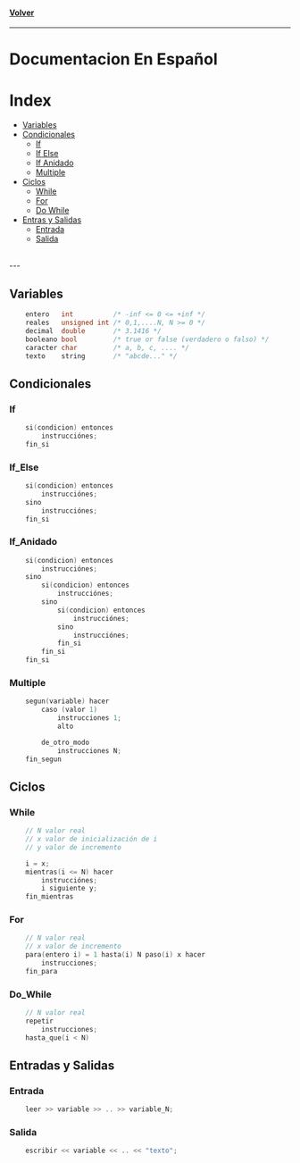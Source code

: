 #### [Volver](README.md)
---
# Documentacion En Español

# Index
-   [Variables](#variables)
-   [Condicionales](#Condicionales)
    -   [If](#If)
    -   [If Else](#If_Else)
    -   [If Anidado](#If_Anidado)
    -   [Multiple](#Multiple)
-   [Ciclos]()
    -   [While](#While)
    -   [For](#For)
    -   [Do While](#Do_While)
-   [Entras y Salidas]()
    -   [Entrada](#Entrada)
    -   [Salida](#Salida)
<br>
---
<br>

## Variables

```c++
    entero   int		  /* -inf <= 0 <= +inf */
	reales   unsigned int /* 0,1,....N, N >= 0 */
	decimal  double		  /* 3.1416 */
	booleano bool		  /* true or false (verdadero o falso) */
	caracter char		  /* a, b, c, .... */
	texto    string       /* "abcde..." */
```

## Condicionales

### If

```c++
    si(condicion) entonces
		instrucciónes;	
	fin_si
```

### If_Else

```c++
    si(condicion) entonces
        instrucciónes;
    sino
        instrucciónes;	
    fin_si
```

### If_Anidado

```c++
    si(condicion) entonces
        instrucciónes;
    sino 
        si(condicion) entonces
            instrucciónes;
        sino
            si(condicion) entonces
                instrucciónes;
            sino
                instrucciónes;	
            fin_si
        fin_si
    fin_si
```

### Multiple

```c++
    segun(variable) hacer
		caso (valor 1)
			instrucciones 1;
			alto

		de_otro_modo
			instrucciones N;
	fin_segun
```

## Ciclos

### While

```c++
    // N valor real
    // x valor de inicialización de i
    // y valor de incremento

    i = x;
    mientras(i <= N) hacer
        instrucciónes;
        i siguiente y;
    fin_mientras
```

### For

```c++
    // N valor real
    // x valor de incremento
    para(entero i) = 1 hasta(i) N paso(i) x hacer
		instrucciones;
	fin_para
```

### Do_While

```c++
    // N valor real
    repetir
		instrucciones;
	hasta_que(i < N)
```

## Entradas y Salidas

### Entrada

```c++
    leer >> variable >> .. >> variable_N;
```

### Salida

```c++
    escribir << variable << .. << "texto";
```